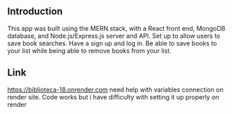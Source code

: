 ## Introduction

This app was built using the MERN stack, with a React front end, MongoDB database, and Node.js/Express.js server and API. 
Set up to allow users to save book searches. Have a sign up and log in. Be able to save books to your list while being able to remove books from your list.

## Link 
https://biblioteca-18.onrender.com
need help with variables  connection on render site. 
Code works but i have difficulty with setting it up properly on render
